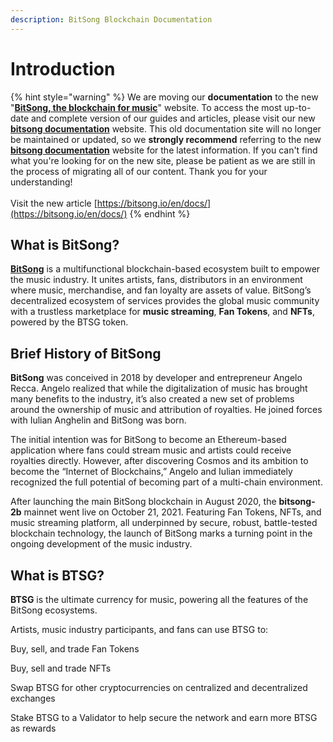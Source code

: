 ```yaml
---
description: BitSong Blockchain Documentation
---
```


# Introduction



{% hint style="warning" %}
We are moving our **documentation** to the new "[**BitSong, the blockchain for music**](https://bitsong.io/en)" website. To access the most up-to-date and complete version of our guides and articles, please visit our new [**bitsong documentation**](https://bitsong.io/en/docs) website. This old documentation site will no longer be maintained or updated, so we **strongly recommend** referring to the new [**bitsong documentation**](https://bitsong.io/en/docs) website for the latest information. If you can't find what you're looking for on the new site, please be patient as we are still in the process of migrating all of our content. Thank you for your understanding!\
\
Visit the new article [https://bitsong.io/en/docs/](https://bitsong.io/en/docs/)
{% endhint %}

## What is BitSong?

[**BitSong**](https://bitsong.io) is a multifunctional blockchain-based ecosystem built to empower the music industry. It unites artists, fans, distributors in an environment where music, merchandise, and fan loyalty are assets of value. BitSong’s decentralized ecosystem of services provides the global music community with a trustless marketplace for **music streaming**, **Fan Tokens**, and **NFTs**, powered by the BTSG token.

## Brief History of BitSong

**BitSong** was conceived in 2018 by developer and entrepreneur Angelo Recca. Angelo realized that while the digitalization of music has brought many benefits to the industry, it’s also created a new set of problems around the ownership of music and attribution of royalties. He joined forces with Iulian Anghelin and BitSong was born.

The initial intention was for BitSong to become an Ethereum-based application where fans could stream music and artists could receive royalties directly. However, after discovering Cosmos and its ambition to become the “Internet of Blockchains,” Angelo and Iulian immediately recognized the full potential of becoming part of a multi-chain environment.

After launching the main BitSong blockchain in August 2020, the **bitsong-2b** mainnet went live on October 21, 2021. Featuring Fan Tokens, NFTs, and music streaming platform, all underpinned by secure, robust, battle-tested blockchain technology, the launch of BitSong marks a turning point in the ongoing development of the music industry.

## What is BTSG?

**BTSG** is the ultimate currency for music, powering all the features of the BitSong ecosystems.

Artists, music industry participants, and fans can use BTSG to:

Buy, sell, and trade Fan Tokens&#x20;

Buy, sell and trade NFTs&#x20;

Swap BTSG for other cryptocurrencies on centralized and decentralized exchanges&#x20;

Stake BTSG to a Validator to help secure the network and earn more BTSG as rewards

